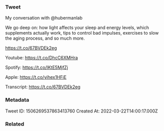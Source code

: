 ### Tweet
My conversation with @hubermanlab 

We go deep on: how light affects your sleep and energy levels, which supplements actually work, tips to control bad impulses, exercises to slow the aging process, and so much more.

https://t.co/67BVDEk2eg

Youtube: https://t.co/DhcC6XMHra

Spotify: https://t.co/lKtE5MjfZj

Apple: https://t.co/yihex1HFiE

Transcript: https://t.co/67BVDEk2eg

### Metadata
Tweet ID: 1506269537863413760
Created At: 2022-03-22T14:00:17.000Z

### Related

